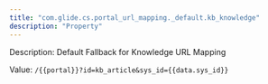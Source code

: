 ```yaml
---
title: "com.glide.cs.portal_url_mapping._default.kb_knowledge"
description: "Property"
---
```


Description: Default Fallback for Knowledge URL Mapping

Value: `/{{portal}}?id=kb_article&sys_id={{data.sys_id}}`